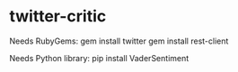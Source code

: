 # twitter-critic

Needs RubyGems:
gem install twitter
gem install rest-client

Needs Python library:
pip install VaderSentiment
